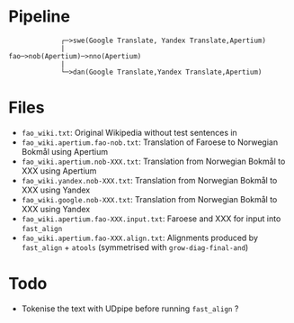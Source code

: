 # Pipeline

```
       		 ┌─>swe(Google Translate, Yandex Translate,Apertium)
       		 |
fao─>nob(Apertium)─>nno(Apertium)
       		 |
       		 └─>dan(Google Translate,Yandex Translate,Apertium)
```

# Files


* `fao_wiki.txt`: Original Wikipedia without test sentences in
* `fao_wiki.apertium.fao-nob.txt`: Translation of Faroese to Norwegian Bokmål using Apertium
* `fao_wiki.apertium.nob-XXX.txt`: Translation from Norwegian Bokmål to XXX using Apertium
* `fao_wiki.yandex.nob-XXX.txt`: Translation from Norwegian Bokmål to XXX using Yandex
* `fao_wiki.google.nob-XXX.txt`: Translation from Norwegian Bokmål to XXX using Yandex
* `fao_wiki.apertium.fao-XXX.input.txt`: Faroese and XXX for input into `fast_align`
* `fao_wiki.apertium.fao-XXX.align.txt`: Alignments produced by `fast_align` + `atools` (symmetrised with `grow-diag-final-and`)


# Todo

* Tokenise the text with UDpipe before running `fast_align` ?
